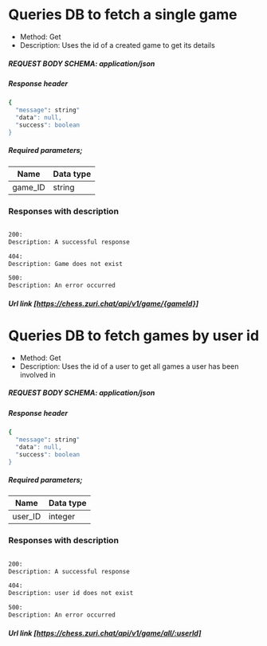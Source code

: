 # Queries DB to fetch a single game

- Method: Get
- Description: Uses the id of a created game to get its details



##### REQUEST BODY SCHEMA: application/json

##### Response header

```sh
{
  "message": string"
  "data": null,
  "success": boolean
}
```


##### Required parameters;
| Name | Data type |
| ------ | ------ |
| game_ID | string |





### Responses with description
``` sh

200:
Description: A successful response

404:   
Description: Game does not exist

500:
Description: An error occurred
```
##### Url link [https://chess.zuri.chat/api/v1/game/{gameId}]







# Queries DB to fetch games by user id

- Method: Get
- Description: Uses the id of a user to get all games a user has been involved in



##### REQUEST BODY SCHEMA: application/json

##### Response header

```sh
{
  "message": string"
  "data": null,
  "success": boolean
}
```


##### Required parameters;
| Name | Data type |
| ------ | ------ |
| user_ID | integer |





### Responses with description
``` sh

200:
Description: A successful response

404:   
Description: user id does not exist

500:
Description: An error occurred
```
##### Url link [https://chess.zuri.chat/api/v1/game/all/:userId]

